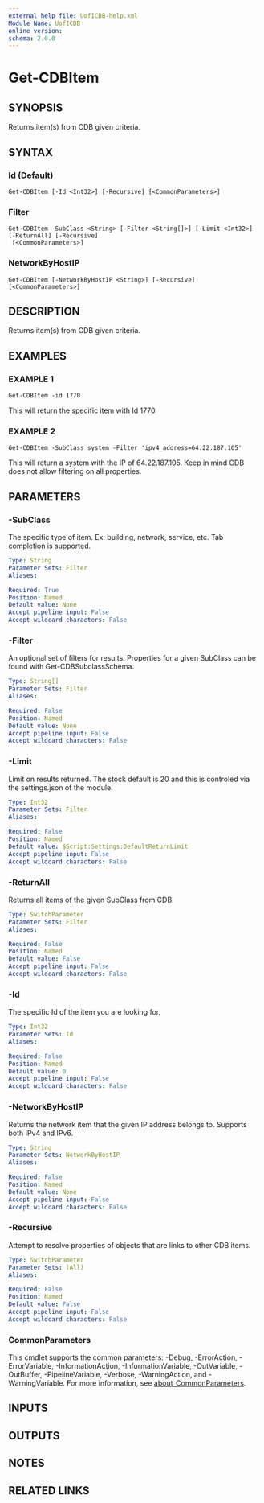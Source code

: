 ```yaml
---
external help file: UofICDB-help.xml
Module Name: UofICDB
online version:
schema: 2.0.0
---
```


# Get-CDBItem

## SYNOPSIS
Returns item(s) from CDB given criteria.

## SYNTAX

### Id (Default)
```
Get-CDBItem [-Id <Int32>] [-Recursive] [<CommonParameters>]
```

### Filter
```
Get-CDBItem -SubClass <String> [-Filter <String[]>] [-Limit <Int32>] [-ReturnAll] [-Recursive]
 [<CommonParameters>]
```

### NetworkByHostIP
```
Get-CDBItem [-NetworkByHostIP <String>] [-Recursive] [<CommonParameters>]
```

## DESCRIPTION
Returns item(s) from CDB given criteria.

## EXAMPLES

### EXAMPLE 1
```
Get-CDBItem -id 1770
```

This will return the specific item with Id 1770

### EXAMPLE 2
```
Get-CDBItem -SubClass system -Filter 'ipv4_address=64.22.187.105'
```

This will return a system with the IP of 64.22.187.105.
Keep in mind CDB does not allow filtering on all properties.

## PARAMETERS

### -SubClass
The specific type of item.
Ex: building, network, service, etc.
Tab completion is supported.

```yaml
Type: String
Parameter Sets: Filter
Aliases:

Required: True
Position: Named
Default value: None
Accept pipeline input: False
Accept wildcard characters: False
```

### -Filter
An optional set of filters for results.
Properties for a given SubClass can be found with Get-CDBSubclassSchema.

```yaml
Type: String[]
Parameter Sets: Filter
Aliases:

Required: False
Position: Named
Default value: None
Accept pipeline input: False
Accept wildcard characters: False
```

### -Limit
Limit on results returned.
The stock default is 20 and this is controled via the settings.json of the module.

```yaml
Type: Int32
Parameter Sets: Filter
Aliases:

Required: False
Position: Named
Default value: $Script:Settings.DefaultReturnLimit
Accept pipeline input: False
Accept wildcard characters: False
```

### -ReturnAll
Returns all items of the given SubClass from CDB.

```yaml
Type: SwitchParameter
Parameter Sets: Filter
Aliases:

Required: False
Position: Named
Default value: False
Accept pipeline input: False
Accept wildcard characters: False
```

### -Id
The specific Id of the item you are looking for.

```yaml
Type: Int32
Parameter Sets: Id
Aliases:

Required: False
Position: Named
Default value: 0
Accept pipeline input: False
Accept wildcard characters: False
```

### -NetworkByHostIP
Returns the network item that the given IP address belongs to. Supports both IPv4 and IPv6.

```yaml
Type: String
Parameter Sets: NetworkByHostIP
Aliases:

Required: False
Position: Named
Default value: None
Accept pipeline input: False
Accept wildcard characters: False
```

### -Recursive
Attempt to resolve properties of objects that are links to other CDB items.

```yaml
Type: SwitchParameter
Parameter Sets: (All)
Aliases:

Required: False
Position: Named
Default value: False
Accept pipeline input: False
Accept wildcard characters: False
```

### CommonParameters
This cmdlet supports the common parameters: -Debug, -ErrorAction, -ErrorVariable, -InformationAction, -InformationVariable, -OutVariable, -OutBuffer, -PipelineVariable, -Verbose, -WarningAction, and -WarningVariable. For more information, see [about_CommonParameters](http://go.microsoft.com/fwlink/?LinkID=113216).

## INPUTS

## OUTPUTS

## NOTES

## RELATED LINKS

